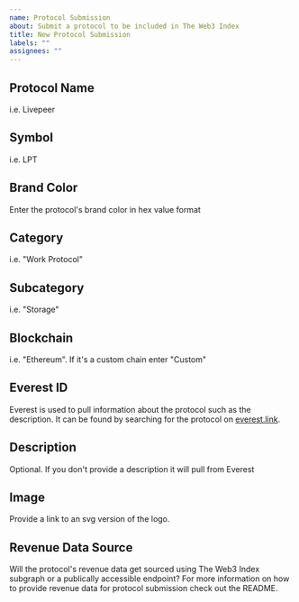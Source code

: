 ```yaml
---
name: Protocol Submission
about: Submit a protocol to be included in The Web3 Index
title: New Protocol Submission
labels: ""
assignees: ""
---
```


## Protocol Name

i.e. Livepeer

## Symbol

i.e. LPT

## Brand Color

Enter the protocol's brand color in hex value format

## Category

i.e. "Work Protocol"

## Subcategory

i.e. "Storage"

## Blockchain

i.e. "Ethereum". If it's a custom chain enter "Custom"

## Everest ID

Everest is used to pull information about the protocol such as the description. It can be found by searching for the protocol on [everest.link](https://everest.link).

## Description

Optional. If you don't provide a description it will pull from Everest

## Image

Provide a link to an svg version of the logo.

## Revenue Data Source

Will the protocol's revenue data get sourced using The Web3 Index subgraph or a publically accessible endpoint? For more information on how to provide revenue data for protocol submission check out the README.
